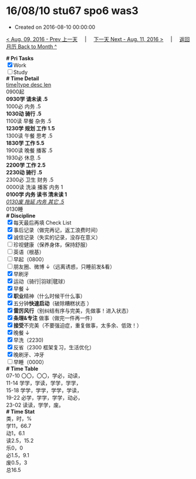 # 16/08/10 stu67 spo6 was3

- Created on 2016-08-10 00:00:00

[< Aug. 09, 2016 - Prev 上一天](_archived/lifelogs/2016/08/d09.md) &nbsp; &nbsp; | &nbsp; &nbsp; [下一天 Next - Aug. 11, 2016 >](_archived/lifelogs/2016/08/d11.md) &nbsp; &nbsp; |  &nbsp; &nbsp; [返回月历 Back to Month ^](_archived/lifelogs/2016/08/index.md)
<br/><div><b># Pri Tasks</b></div><div><input checked="true" type="checkbox"/>Work</div><div><input type="checkbox"/>Study</div><div><b># Time Detail</b></div><div><u>time|type desc len</u></div><div>0900起</div><div><b>0930学 请未读 .5</b></div><div>1000必 内务 .5</div><div><b>1030动 骑行 .5</b></div><div>1100读 早餐 杂务 .5</div><div><b>1230学 规划 工作 1.5</b></div><div>1300读 午餐 思考 .5</div><div><b>1830学 工作 5.5</b></div><div>1900读 晚餐 播客 .5</div><div>1930必 休息 .5</div><div><b>2200学 工作 2.5</b></div><div><b>2230动 骑行 .5</b></div><div>2300必 卫生 财务 .5</div><div>0000读 洗澡 播客 内务 1</div><div><b>0100学 内务 读书 清未读 1</b></div><div><u><i>0130废 拖延 内务 其它 .5</i></u></div><div>0130睡</div><div><b># Discipline</b></div><div><input checked="true" type="checkbox"/>每天最后再填 Check List</div><div><input checked="true" type="checkbox"/>事后记录（做完再记，返工浪费时间）</div><div><input checked="true" type="checkbox"/>诚信记录（失实的记录，没存在意义）</div><div><input type="checkbox"/>珍视健康（保养身体，保持舒服）</div><div><input type="checkbox"/>英语（根基）</div><div><input type="checkbox"/>早起（0800）</div><div><input type="checkbox"/>朋友圈、微博 ↓（远离诱惑，只睡前发&amp;看）</div><div><input checked="true" type="checkbox"/>早刷牙</div><div><input checked="true" type="checkbox"/>运动（骑行|羽球|毽球）</div><div><input checked="true" type="checkbox"/>早餐 ↓</div><div><input checked="true" type="checkbox"/><b>职业</b>精神（什么时候干什么事）</div><div><input checked="true" type="checkbox"/>五分钟<b>快速启动</b>（破除糟糕状态 ）</div><div><input checked="true" type="checkbox"/><b>雷厉风行</b>（别纠结有序与完美，先做事！进入状态）</div><div><input checked="true" type="checkbox"/><b>条理&amp;专注</b> 做事（做完一件再一件）</div><div><input checked="true" type="checkbox"/><b>接受</b>不完美（不要强迫症，重复做事，太多余、低效！）</div><div><input checked="true" type="checkbox"/>晚餐 ↓</div><div><input checked="true" type="checkbox"/>早洗（2230)</div><div><input checked="true" type="checkbox"/>反省（2300 框架复习，生活优化）</div><div><input checked="true" type="checkbox"/>晚刷牙、冲牙</div><div><input type="checkbox"/>早睡（0000）</div><div><b># Time Table</b></div><div>07-10 〇〇，〇〇，学必，动读，</div><div>11-14 学学，学读，学学，学学，</div><div>15-18 学学，学学，学学，学读，</div><div>19-22 必学，学学，学学，动必，</div><div>23-02 读读，学学，废。</div><div><b># Time Stat</b></div><div>类，时，%</div><div>学11，66.7</div><div>动1，6.1</div><div>读2.5，15.2</div><div>乐0，0</div><div>必1.5，9.1</div><div>废0.5，3</div><div>总16.5</div>
